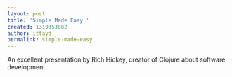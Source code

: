```yaml
---
layout: post
title: 'Simple Made Easy '
created: 1319353882
author: ittayd
permalink: simple-made-easy
---
```

<p>An excellent presentation by Rich Hickey, creator of Clojure about software development.</p>
